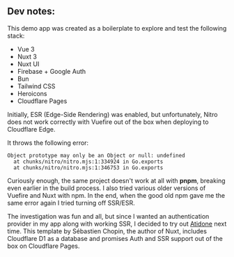 ## Dev notes:

This demo app was created as a boilerplate to explore and test the following stack:

*   Vue 3
*   Nuxt 3
*   Nuxt UI
*   Firebase + Google Auth
*   Bun
*   Tailwind CSS
*   Heroicons
*   Cloudflare Pages

Initially, ESR (Edge-Side Rendering) was enabled, but unfortunately, Nitro does not work correctly with Vuefire out of the box when deploying to Cloudflare Edge.

It throws the following error:

```Error: Failed to publish your Function. Got error: Uncaught TypeError: 
Object prototype may only be an Object or null: undefined
  at chunks/nitro/nitro.mjs:1:334924 in Go.exports
  at chunks/nitro/nitro.mjs:1:346753 in Go.exports
```

Curiously enough, the same project doesn't work at all with **pnpm**, breaking even earlier in the build process. I also tried various older versions of Vuefire and Nuxt with npm. In the end, when the good old npm gave me the same error again I tried turning off SSR/ESR.

The investigation was fun and all, but since I wanted an authentication provider in my app along with working SSR, I decided to try out [Atidone](https://github.com/atinux/atidone) next time. This template by Sébastien Chopin, the author of Nuxt, includes Cloudflare D1 as a database and promises Auth and SSR support out of the box on Cloudflare Pages.